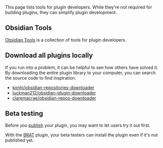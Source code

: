 This page lists tools for plugin developers. While they're not required for building plugins, they can simplify plugin development.

## Obsidian Tools

[Obsidian Tools](https://github.com/obsidian-tools/obsidian-tools) is a collection of tools for plugin developers.

## Download all plugins locally

If you run into a problem, it can be helpful to see how others have solved it. By downloading the entire plugin library to your computer, you can search the source code to find inspiration.

- [konhi/obsidian-repositories-downloader](https://github.com/konhi/obsidian-repositories-downloader)
- [luckman212/obsidian-plugin-downloader](https://github.com/luckman212/obsidian-plugin-downloader)
- [claremacrae/obsidian-repos-downloader](https://github.com/claremacrae/obsidian-repos-downloader)

## Beta testing

Before you [publish](publishing/submit-your-plugin.md) your plugin, you may want to let users try it out first.

With the [BRAT](https://github.com/TfTHacker/obsidian42-brat) plugin, your beta testers can install the plugin even if it's not published yet.
